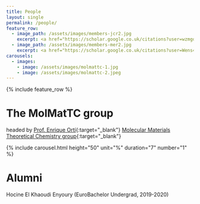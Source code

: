```yaml
---
title: People
layout: single
permalink: /people/
feature_row:
  - image_path: /assets/images/members-jcr2.jpg
    excerpt: <a href="https://scholar.google.co.uk/citations?user=wzmgqIoAAAAJ&hl=en&oi=ao" target="_blank">Joaquín Calbo</a><br>Principal Investigator
  - image_path: /assets/images/members-mer2.jpg
    excerpt: <a href="https://scholar.google.co.uk/citations?user=Wens4YQAAAAJ&hl=en&oi=ao" target="_blank">María Esteve-Rochina</a><br>PhD Student from 2020
carousels:
  - images: 
    - image: /assets/images/molmattc-1.jpg
    - image: /assets/images/molmattc-2.jpeg
---
```


{% include feature_row %}

# The MolMatTC group
 
headed by [Prof. Enrique Ortí](https://www2.scopus.com/authid/detail.uri?authorId=7006148186){:target="\_blank"}
[Molecular Materials Theoretical Chemistry group](http://www.molmattc.com/){:target="\_blank"}  


{% include carousel.html height="50" unit="%" duration="7" number="1" %}


# Alumni

Hocine El Khaoudi Enyoury (EuroBachelor Undergrad, 2019-2020)

